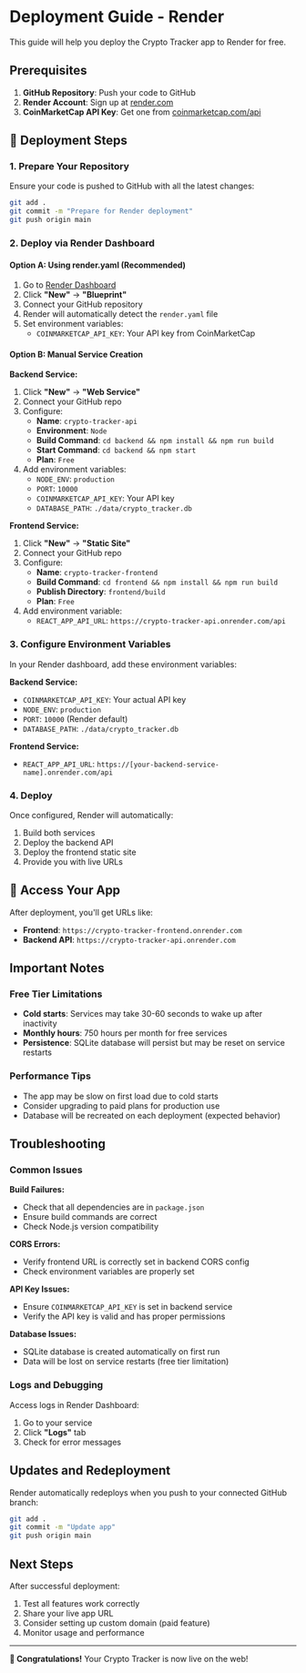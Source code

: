 #  Deployment Guide - Render

This guide will help you deploy the Crypto Tracker app to Render for free.

## Prerequisites

1. **GitHub Repository**: Push your code to GitHub
2. **Render Account**: Sign up at [render.com](https://render.com)
3. **CoinMarketCap API Key**: Get one from [coinmarketcap.com/api](https://coinmarketcap.com/api/)

## 🔧 Deployment Steps

### 1. Prepare Your Repository

Ensure your code is pushed to GitHub with all the latest changes:

```bash
git add .
git commit -m "Prepare for Render deployment"
git push origin main
```

### 2. Deploy via Render Dashboard

#### Option A: Using render.yaml (Recommended)

1. Go to [Render Dashboard](https://dashboard.render.com)
2. Click **"New"** → **"Blueprint"**
3. Connect your GitHub repository
4. Render will automatically detect the `render.yaml` file
5. Set environment variables:
   - `COINMARKETCAP_API_KEY`: Your API key from CoinMarketCap

#### Option B: Manual Service Creation

**Backend Service:**
1. Click **"New"** → **"Web Service"**
2. Connect your GitHub repo
3. Configure:
   - **Name**: `crypto-tracker-api`
   - **Environment**: `Node`
   - **Build Command**: `cd backend && npm install && npm run build`
   - **Start Command**: `cd backend && npm start`
   - **Plan**: `Free`
4. Add environment variables:
   - `NODE_ENV`: `production`
   - `PORT`: `10000`
   - `COINMARKETCAP_API_KEY`: Your API key
   - `DATABASE_PATH`: `./data/crypto_tracker.db`

**Frontend Service:**
1. Click **"New"** → **"Static Site"**
2. Connect your GitHub repo
3. Configure:
   - **Name**: `crypto-tracker-frontend`
   - **Build Command**: `cd frontend && npm install && npm run build`
   - **Publish Directory**: `frontend/build`
   - **Plan**: `Free`
4. Add environment variable:
   - `REACT_APP_API_URL`: `https://crypto-tracker-api.onrender.com/api`

### 3. Configure Environment Variables

In your Render dashboard, add these environment variables:

**Backend Service:**
- `COINMARKETCAP_API_KEY`: Your actual API key
- `NODE_ENV`: `production`
- `PORT`: `10000` (Render default)
- `DATABASE_PATH`: `./data/crypto_tracker.db`

**Frontend Service:**
- `REACT_APP_API_URL`: `https://[your-backend-service-name].onrender.com/api`

### 4. Deploy

Once configured, Render will automatically:
1. Build both services
2. Deploy the backend API
3. Deploy the frontend static site
4. Provide you with live URLs

## 🔗 Access Your App

After deployment, you'll get URLs like:
- **Frontend**: `https://crypto-tracker-frontend.onrender.com`
- **Backend API**: `https://crypto-tracker-api.onrender.com`

##  Important Notes

### Free Tier Limitations
- **Cold starts**: Services may take 30-60 seconds to wake up after inactivity
- **Monthly hours**: 750 hours per month for free services
- **Persistence**: SQLite database will persist but may be reset on service restarts

### Performance Tips
- The app may be slow on first load due to cold starts
- Consider upgrading to paid plans for production use
- Database will be recreated on each deployment (expected behavior)

##  Troubleshooting

### Common Issues

**Build Failures:**
- Check that all dependencies are in `package.json`
- Ensure build commands are correct
- Check Node.js version compatibility

**CORS Errors:**
- Verify frontend URL is correctly set in backend CORS config
- Check environment variables are properly set

**API Key Issues:**
- Ensure `COINMARKETCAP_API_KEY` is set in backend service
- Verify the API key is valid and has proper permissions

**Database Issues:**
- SQLite database is created automatically on first run
- Data will be lost on service restarts (free tier limitation)

### Logs and Debugging

Access logs in Render Dashboard:
1. Go to your service
2. Click **"Logs"** tab
3. Check for error messages

##  Updates and Redeployment

Render automatically redeploys when you push to your connected GitHub branch:

```bash
git add .
git commit -m "Update app"
git push origin main
```

##  Next Steps

After successful deployment:
1. Test all features work correctly
2. Share your live app URL
3. Consider setting up custom domain (paid feature)
4. Monitor usage and performance

---

**🎉 Congratulations!** Your Crypto Tracker is now live on the web! 